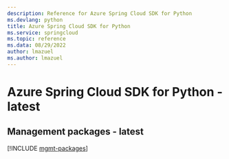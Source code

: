 ```yaml
---
description: Reference for Azure Spring Cloud SDK for Python
ms.devlang: python
title: Azure Spring Cloud SDK for Python
ms.service: springcloud
ms.topic: reference
ms.data: 08/29/2022
author: lmazuel
ms.author: lmazuel
---
```

# Azure Spring Cloud SDK for Python - latest

## Management packages - latest
[!INCLUDE [mgmt-packages](spring-cloud-mgmt-index.md)]